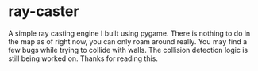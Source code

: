 # ray-caster
A simple ray casting engine I built using pygame. 
There is nothing to do in the map as of right now, you can only roam around really.
You may find a few bugs while trying to collide with walls. The collision detection logic is still being worked on.
Thanks for reading this.
